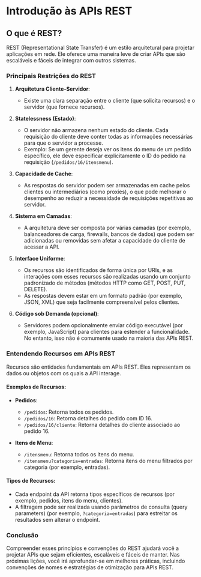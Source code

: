 # Introdução às APIs REST

## O que é REST?

REST (Representational State Transfer) é um estilo arquitetural para projetar aplicações em rede. Ele oferece uma maneira leve de criar APIs que são escaláveis e fáceis de integrar com outros sistemas.

### Principais Restrições do REST

1. **Arquitetura Cliente-Servidor**:
   - Existe uma clara separação entre o cliente (que solicita recursos) e o servidor (que fornece recursos).

2. **Statelessness (Estado)**:
   - O servidor não armazena nenhum estado do cliente. Cada requisição do cliente deve conter todas as informações necessárias para que o servidor a processe.
   - Exemplo: Se um gerente deseja ver os itens do menu de um pedido específico, ele deve especificar explicitamente o ID do pedido na requisição (`/pedidos/16/itensmenu`).

3. **Capacidade de Cache**:
   - As respostas do servidor podem ser armazenadas em cache pelos clientes ou intermediários (como proxies), o que pode melhorar o desempenho ao reduzir a necessidade de requisições repetitivas ao servidor.

4. **Sistema em Camadas**:
   - A arquitetura deve ser composta por várias camadas (por exemplo, balanceadores de carga, firewalls, bancos de dados) que podem ser adicionadas ou removidas sem afetar a capacidade do cliente de acessar a API.

5. **Interface Uniforme**:
   - Os recursos são identificados de forma única por URIs, e as interações com esses recursos são realizadas usando um conjunto padronizado de métodos (métodos HTTP como GET, POST, PUT, DELETE).
   - As respostas devem estar em um formato padrão (por exemplo, JSON, XML) que seja facilmente compreensível pelos clientes.

6. **Código sob Demanda (opcional)**:
   - Servidores podem opcionalmente enviar código executável (por exemplo, JavaScript) para clientes para estender a funcionalidade. No entanto, isso não é comumente usado na maioria das APIs REST.

### Entendendo Recursos em APIs REST

Recursos são entidades fundamentais em APIs REST. Eles representam os dados ou objetos com os quais a API interage.

#### Exemplos de Recursos:

- **Pedidos**:
  - `/pedidos`: Retorna todos os pedidos.
  - `/pedidos/16`: Retorna detalhes do pedido com ID 16.
  - `/pedidos/16/cliente`: Retorna detalhes do cliente associado ao pedido 16.

- **Itens de Menu**:
  - `/itensmenu`: Retorna todos os itens do menu.
  - `/itensmenu?categoria=entradas`: Retorna itens do menu filtrados por categoria (por exemplo, entradas).

#### Tipos de Recursos:

- Cada endpoint da API retorna tipos específicos de recursos (por exemplo, pedidos, itens do menu, clientes).
- A filtragem pode ser realizada usando parâmetros de consulta (query parameters) (por exemplo, `?categoria=entradas`) para estreitar os resultados sem alterar o endpoint.

### Conclusão

Compreender esses princípios e convenções do REST ajudará você a projetar APIs que sejam eficientes, escaláveis e fáceis de manter. Nas próximas lições, você irá aprofundar-se em melhores práticas, incluindo convenções de nomes e estratégias de otimização para APIs REST.
